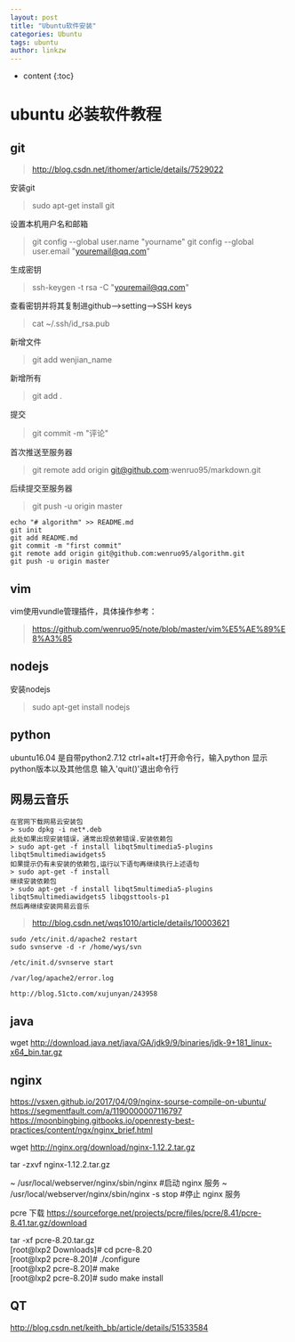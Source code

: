 ```yaml
---
layout: post
title: "Ubuntu软件安装"
categories: Ubuntu
tags: ubuntu
author: linkzw
---
```


* content
{:toc}


# ubuntu 必装软件教程

## git

> http://blog.csdn.net/ithomer/article/details/7529022

安装git
> sudo apt-get install git

设置本机用户名和邮箱
> git config --global user.name "yourname"
> git config --global user.email "youremail@qq.com"

生成密钥
> ssh-keygen -t rsa -C "youremail@qq.com"

查看密钥并将其复制进github-->setting-->SSH keys
> cat ~/.ssh/id_rsa.pub

新增文件
> git add wenjian_name

新增所有
> git add .

提交
> git commit -m "评论"

首次推送至服务器
> git remote add origin git@github.com:wenruo95/markdown.git

后续提交至服务器
> git push -u origin master

	echo "# algorithm" >> README.md
	git init
	git add README.md
	git commit -m "first commit"
	git remote add origin git@github.com:wenruo95/algorithm.git
	git push -u origin master

## vim
vim使用vundle管理插件，具体操作参考：
> https://github.com/wenruo95/note/blob/master/vim%E5%AE%89%E8%A3%85

## nodejs
安装nodejs
> sudo apt-get install nodejs

## python
ubuntu16.04 是自带python2.7.12
ctrl+alt+t打开命令行，输入python 显示python版本以及其他信息 输入'quit()'退出命令行


## 网易云音乐

	在官网下载网易云安装包
	> sudo dpkg -i net*.deb
	此处如果出现安装错误，通常出现依赖错误.安装依赖包
	> sudo apt-get -f install libqt5multimedia5-plugins libqt5multimediawidgets5
	如果提示仍有未安装的依赖包,运行以下语句再继续执行上述语句
	> sudo apt-get -f install
	继续安装依赖包
	> sudo apt-get -f install libqt5multimedia5-plugins libqt5multimediawidgets5 libqgsttools-p1
	然后再继续安装网易云音乐


> http://blog.csdn.net/wqs1010/article/details/10003621

	sudo /etc/init.d/apache2 restart
	sudo svnserve -d -r /home/wys/svn

	/etc/init.d/svnserve start   

	/var/log/apache2/error.log

	http://blog.51cto.com/xujunyan/243958


## java

wget http://download.java.net/java/GA/jdk9/9/binaries/jdk-9+181_linux-x64_bin.tar.gz



## nginx
https://vsxen.github.io/2017/04/09/nginx-sourse-compile-on-ubuntu/
https://segmentfault.com/a/1190000007116797
https://moonbingbing.gitbooks.io/openresty-best-practices/content/ngx/nginx_brief.html

wget http://nginx.org/download/nginx-1.12.2.tar.gz

tar -zxvf nginx-1.12.2.tar.gz


 ~ /usr/local/webserver/nginx/sbin/nginx           #启动 nginx 服务
 ~ /usr/local/webserver/nginx/sbin/nginx -s stop   #停止 nginx 服务

pcre 下载
https://sourceforge.net/projects/pcre/files/pcre/8.41/pcre-8.41.tar.gz/download

tar -xf pcre-8.20.tar.gz   
[root@lxp2 Downloads]# cd pcre-8.20  
[root@lxp2 pcre-8.20]# ./configure  
[root@lxp2 pcre-8.20]# make  
[root@lxp2 pcre-8.20]# sudo make install  



## QT
http://blog.csdn.net/keith_bb/article/details/51533584